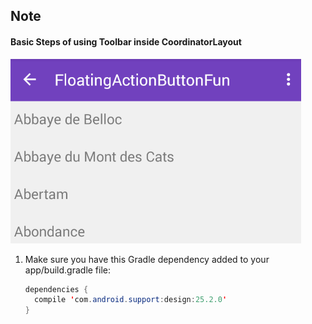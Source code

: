 ## Note

#### Basic Steps of using Toolbar inside CoordinatorLayout

![Toolbar Scroll](../images/toolbar_scroll.gif)

1. Make sure you have this Gradle dependency added to your app/build.gradle file:
    ```java
    dependencies {
      compile 'com.android.support:design:25.2.0'
    }
    ```
